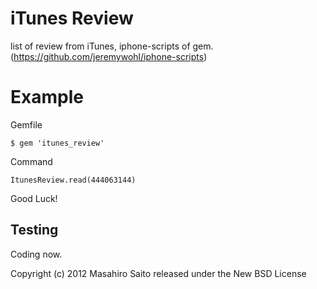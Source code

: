 iTunes Review
========

list of review from iTunes,  iphone-scripts of gem. (https://github.com/jeremywohl/iphone-scripts)


Example
=======

Gemfile

    $ gem 'itunes_review'

Command

    ItunesReview.read(444063144)

Good Luck!

Testing
-------

Coding now.

Copyright (c) 2012 Masahiro Saito released under the New BSD License
